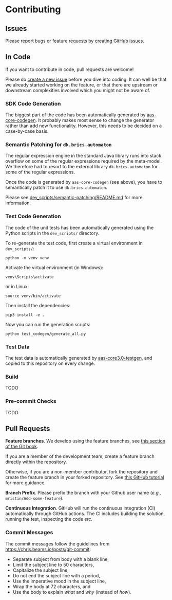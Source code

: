 # Contributing

## Issues

Please report bugs or feature requests by [creating GitHub issues].

[creating GitHub issues]: https://github.com/aas-core-works/aas-core3.0-java/issues/new/choose

## In Code

If you want to contribute in code, pull requests are welcome!

Please do [create a new issue] before you dive into coding.
It can well be that we already started working on the feature, or that there are upstream or downstream complexities involved which you might not be aware of.

[create a new issue]: https://github.com/aas-core-works/aas-core3.0-java/issues/new/choose

### SDK Code Generation

The biggest part of the code has been automatically generated by [aas-core-codegen].
It probably makes most sense to change the generator rather than add new functionality.
However, this needs to be decided on a case-by-case basis.

[aas-core-codegen]: https://github.com/aas-core-works/aas-core-codegen

### Semantic Patching for `dk.brics.automaton`

The regular expression engine in the standard Java library runs into stack overflow on some of the regular expressions required by the meta-model.
We therefore had to resort to the external library `dk.brics.automaton` for some of the regular expressions.

Once the code is generated by `aas-core-codegen` (see above), you have to semantically patch it to use `dk.brics.automaton`.

Please see [dev_scripts/semantic-patching/README.md](dev_scripts/semantic-patching/README.md) for more information.

### Test Code Generation

The code of the unit tests has been automatically generated using the Python scripts in the `dev_scripts/` directory.

To re-generate the test code, first create a virtual environment in `dev_scripts/`:

```
python -m venv venv
```

Activate the virtual environment (in Windows):

```
venv\Scripts\activate
```

or in Linux:
```
source venv/bin/activate
```

Then install the dependencies:

```
pip3 install -e .
```

Now you can run the generation scripts:

```
python test_codegen/generate_all.py
```

### Test Data

The test data is automatically generated by [aas-core3.0-testgen], and copied to this repository on every change.

[aas-core3.0-testgen]: https://github.com/aas-core-works/aas-core3.0-testgen

### Build

TODO

### Pre-commit Checks

TODO

## Pull Requests

**Feature branches**.
We develop using the feature branches, see [this section of the Git book].

[this section of the Git book]: https://git-scm.com/book/en/v2/Git-Branching-Branching-Workflows

If you are a member of the development team, create a feature branch directly within the repository.

Otherwise, if you are a non-member contributor, fork the repository and create the feature branch in your forked repository. See [this GitHub tutorial] for more guidance.

[this GitHub tutorial]: https://help.github.com/en/github/collaborating-with-issues-and-pull-requests/creating-a-pull-request-from-a-fork

**Branch Prefix**.
Please prefix the branch with your Github user name (*e.g.,* `mristin/Add-some-feature`).

**Continuous Integration**.
GitHub will run the continuous integration (CI) automatically through GitHub actions.
The CI includes building the solution, running the test, inspecting the code *etc.*

### Commit Messages

The commit messages follow the guidelines from https://chris.beams.io/posts/git-commit:

* Separate subject from body with a blank line,
* Limit the subject line to 50 characters,
* Capitalize the subject line,
* Do not end the subject line with a period,
* Use the imperative mood in the subject line,
* Wrap the body at 72 characters, and
* Use the body to explain *what* and *why* (instead of *how*).
